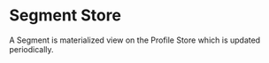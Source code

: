 # Segment Store

A Segment is materialized view on the Profile Store which is updated periodically.

